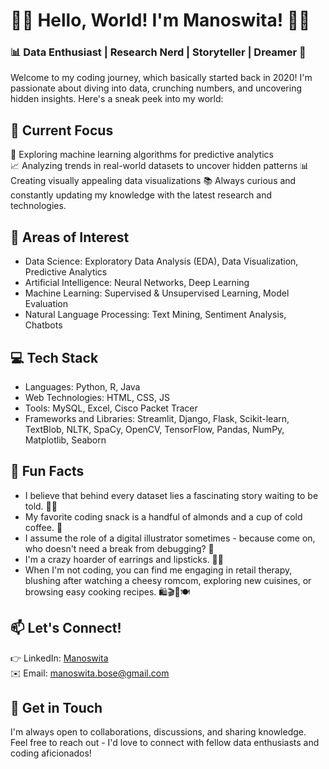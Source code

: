 # 👩‍💻 Hello, World! I'm Manoswita! 👩‍💻

### 📊 Data Enthusiast | Research Nerd | Storyteller | Dreamer 🌟

Welcome to my coding journey, which basically started back in 2020! I'm passionate about diving into data, crunching numbers, and uncovering hidden insights. Here's a sneak peek into my world:

## 🔭 Current Focus
🌱 Exploring machine learning algorithms for predictive analytics  
📈 Analyzing trends in real-world datasets to uncover hidden patterns 
📊 Creating visually appealing data visualizations
📚 Always curious and constantly updating my knowledge with the latest research and technologies.

## 💼 Areas of Interest
- Data Science: Exploratory Data Analysis (EDA), Data Visualization, Predictive Analytics
- Artificial Intelligence: Neural Networks, Deep Learning
- Machine Learning: Supervised & Unsupervised Learning, Model Evaluation
- Natural Language Processing: Text Mining, Sentiment Analysis, Chatbots

## 💻 Tech Stack
- Languages: Python, R, Java
- Web Technologies: HTML, CSS, JS
- Tools: MySQL, Excel, Cisco Packet Tracer
- Frameworks and Libraries: Streamlit, Django, Flask, Scikit-learn, TextBlob, NLTK, SpaCy, OpenCV, TensorFlow, Pandas, NumPy, Matplotlib, Seaborn

## 🌟 Fun Facts
- I believe that behind every dataset lies a fascinating story waiting to be told. 👩‍💻
- My favorite coding snack is a handful of almonds and a cup of cold coffee. 🍵
- I assume the role of a digital illustrator sometimes - because come on, who doesn't need a break from debugging? 🎨
- I'm a crazy hoarder of earrings and lipsticks. 💄✨
- When I'm not coding, you can find me engaging in retail therapy, blushing after watching a cheesy romcom, exploring new cuisines, or browsing easy cooking recipes. 🛍️🎬🍿🍽️

## 📫 Let's Connect!
👉 LinkedIn: [Manoswita](https://www.linkedin.com/in/manoswita-bose-467061244/)  
✉️ Email: manoswita.bose@gmail.com  

## 💬 Get in Touch
I'm always open to collaborations, discussions, and sharing knowledge. Feel free to reach out - I'd love to connect with fellow data enthusiasts and coding aficionados!



<!---
manoswita-bose/manoswita-bose is a ✨ special ✨ repository because its `README.md` (this file) appears on your GitHub profile.
You can click the Preview link to take a look at your changes.
--->
